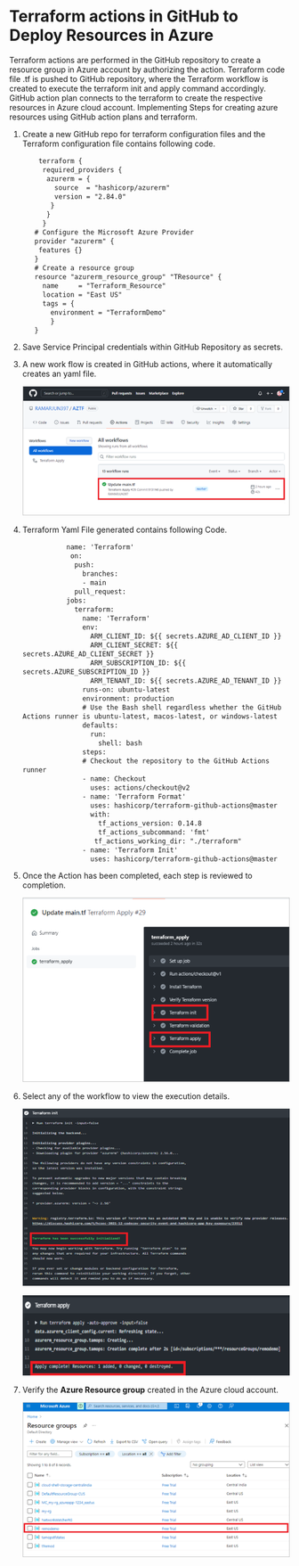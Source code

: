 # Terraform actions in GitHub to Deploy Resources in Azure

Terraform actions are performed in the GitHub repository to create a resource group in Azure account by authorizing the action. Terraform code file .tf is pushed to GitHub repository, where the Terraform workflow is created to execute the terraform init and apply command accordingly.  GitHub action plan connects to the terraform to create the respective resources in Azure cloud account.
Implementing Steps for creating azure resources using GitHub action plans and terraform. 

1.	Create a new GitHub repo for terraform configuration files and the Terraform configuration file contains following code.

            terraform {
             required_providers {
              azurerm = {
                source  = "hashicorp/azurerm"
                version = "2.84.0"
               }
              }
             }
           # Configure the Microsoft Azure Provider
           provider "azurerm" {
            features {}    
           }
           # Create a resource group
           resource "azurerm_resource_group" "TResource" {
             name     = "Terraform_Resource"
             location = "East US"
             tags = {
               environment = "TerraformDemo" 
               }
           }
  
2. Save Service Principal credentials within GitHub Repository as secrets.

3. A new work flow is created in GitHub actions, where it automatically creates an yaml file.

   ![Alt text](https://github.com/Protontech-1803/devops/blob/master/TerraformAzureActions/img/3.png)

 
4. Terraform Yaml File generated contains following Code.

                  name: 'Terraform'
                   on:
                    push:
                      branches:
                      - main
                    pull_request:
                  jobs:
                    terraform:
                      name: 'Terraform'
                      env:
                        ARM_CLIENT_ID: ${{ secrets.AZURE_AD_CLIENT_ID }}
                        ARM_CLIENT_SECRET: ${{ secrets.AZURE_AD_CLIENT_SECRET }}
                        ARM_SUBSCRIPTION_ID: ${{ secrets.AZURE_SUBSCRIPTION_ID }}
                        ARM_TENANT_ID: ${{ secrets.AZURE_AD_TENANT_ID }}
                      runs-on: ubuntu-latest
                      environment: production
                      # Use the Bash shell regardless whether the GitHub Actions runner is ubuntu-latest, macos-latest, or windows-latest
                      defaults:
                        run:
                          shell: bash
                      steps:
                      # Checkout the repository to the GitHub Actions runner
                      - name: Checkout
                        uses: actions/checkout@v2
                      - name: 'Terraform Format'
                        uses: hashicorp/terraform-github-actions@master
                        with:
                          tf_actions_version: 0.14.8
                          tf_actions_subcommand: 'fmt'
                         tf_actions_working_dir: "./terraform"
                      - name: 'Terraform Init'
                        uses: hashicorp/terraform-github-actions@master
      
5. Once the Action has been completed, each step is reviewed to completion.

   ![Alt text](https://github.com/Protontech-1803/devops/blob/master/TerraformAzureActions/img/5.png)
 

6. Select any of the workflow to view the execution details.

   ![Alt text](https://github.com/Protontech-1803/devops/blob/master/TerraformAzureActions/img/6a.png)
            
           
   ![Alt text](https://github.com/Protontech-1803/devops/blob/master/TerraformAzureActions/img/6b.png)



7. Verify the **Azure Resource group** created in the Azure cloud account.

   ![Alt text](https://github.com/Protontech-1803/devops/blob/master/TerraformAzureActions/img/7.png)
 
 
